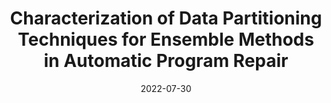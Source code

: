 ---
title: "Characterization of Data Partitioning Techniques for Ensemble Methods in Automatic Program Repair"
collection: publications
category: reports
permalink: /publication/2022-07-30-SURF_APR
excerpt: ' Fixing bugs in code is a time-consuming endeavor. Automatic Program Repair (APR) seeks to autonomously fix bugs present in source code through patch generation. Recently, the application of neural networks and deep learning techniques, including neural machine translation, to this field has yielded good results, achieving state-of-the-art rates for fixes on the Defects4j and QuixBugs benchmarks. Ensemble techniques have been used to improve the learning properties of these models and achieve better results. However, a systematic measurement of the effectiveness of different ensemble methods has not been carried out. Partitioning of the dataset for training with bagging was selected as a simple and comparable ensemble method. Clustering of the bug type via human categorization and clustering via the encoder hidden state output of a pre-trained model were compared with random divisions to split the training data for ensemble models. This study then compared the results of these different ensemble methods with the same model design on the QuixBugs benchmark to determine their relative effectiveness. It was found that models trained on randomly partitioned data outperformed models trained on data clustered by both human categorization and machine embeddings, fixing 25 bugs on the QuixBugs benchmark as compared to 20 each for the two clustering methods. Further conclusions and observations about the performance of each approach, as well as recommendations for further approaches in ensemble techniques will be provided based on the comparison and analysis of results for these methods.'
date: 2022-07-30
slidesurl: 'http://kevin-ys-zhang.github.io/files/Ensemble_Approaches_for_Automatic_Program_Repair.pdf'
paperurl: 'http://kevin-ys-zhang.github.io/files/SURF_Automatic_Program_Repair.pdf'
names: '<b>Kevin Zhang</b>, Nan Jiang, Lin Tan'
---